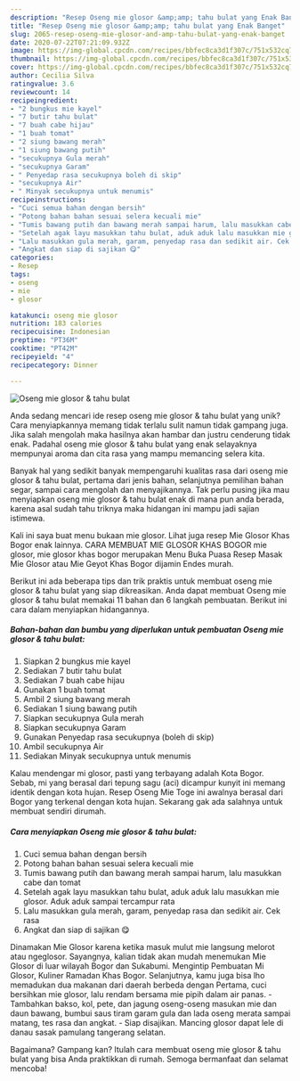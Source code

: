 ```yaml
---
description: "Resep Oseng mie glosor &amp;amp; tahu bulat yang Enak Banget"
title: "Resep Oseng mie glosor &amp;amp; tahu bulat yang Enak Banget"
slug: 2065-resep-oseng-mie-glosor-and-amp-tahu-bulat-yang-enak-banget
date: 2020-07-22T07:21:09.932Z
image: https://img-global.cpcdn.com/recipes/bbfec8ca3d1f307c/751x532cq70/oseng-mie-glosor-tahu-bulat-foto-resep-utama.jpg
thumbnail: https://img-global.cpcdn.com/recipes/bbfec8ca3d1f307c/751x532cq70/oseng-mie-glosor-tahu-bulat-foto-resep-utama.jpg
cover: https://img-global.cpcdn.com/recipes/bbfec8ca3d1f307c/751x532cq70/oseng-mie-glosor-tahu-bulat-foto-resep-utama.jpg
author: Cecilia Silva
ratingvalue: 3.6
reviewcount: 14
recipeingredient:
- "2 bungkus mie kayel"
- "7 butir tahu bulat"
- "7 buah cabe hijau"
- "1 buah tomat"
- "2 siung bawang merah"
- "1 siung bawang putih"
- "secukupnya Gula merah"
- "secukupnya Garam"
- " Penyedap rasa secukupnya boleh di skip"
- "secukupnya Air"
- " Minyak secukupnya untuk menumis"
recipeinstructions:
- "Cuci semua bahan dengan bersih"
- "Potong bahan bahan sesuai selera kecuali mie"
- "Tumis bawang putih dan bawang merah sampai harum, lalu masukkan cabe dan tomat"
- "Setelah agak layu masukkan tahu bulat, aduk aduk lalu masukkan mie glosor. Aduk aduk sampai tercampur rata"
- "Lalu masukkan gula merah, garam, penyedap rasa dan sedikit air. Cek rasa"
- "Angkat dan siap di sajikan 😋"
categories:
- Resep
tags:
- oseng
- mie
- glosor

katakunci: oseng mie glosor 
nutrition: 183 calories
recipecuisine: Indonesian
preptime: "PT36M"
cooktime: "PT42M"
recipeyield: "4"
recipecategory: Dinner

---
```



![Oseng mie glosor &amp; tahu bulat](https://img-global.cpcdn.com/recipes/bbfec8ca3d1f307c/751x532cq70/oseng-mie-glosor-tahu-bulat-foto-resep-utama.jpg)

Anda sedang mencari ide resep oseng mie glosor &amp; tahu bulat yang unik? Cara menyiapkannya memang tidak terlalu sulit namun tidak gampang juga. Jika salah mengolah maka hasilnya akan hambar dan justru cenderung tidak enak. Padahal oseng mie glosor &amp; tahu bulat yang enak selayaknya mempunyai aroma dan cita rasa yang mampu memancing selera kita.

Banyak hal yang sedikit banyak mempengaruhi kualitas rasa dari oseng mie glosor &amp; tahu bulat, pertama dari jenis bahan, selanjutnya pemilihan bahan segar, sampai cara mengolah dan menyajikannya. Tak perlu pusing jika mau menyiapkan oseng mie glosor &amp; tahu bulat enak di mana pun anda berada, karena asal sudah tahu triknya maka hidangan ini mampu jadi sajian istimewa.

Kali ini saya buat menu bukaan mie glosor. Lihat juga resep Mie Glosor Khas Bogor enak lainnya. CARA MEMBUAT MIE GLOSOR KHAS BOGOR mie glosor, mie glosor khas bogor merupakan Menu Buka Puasa Resep Masak Mie Glosor atau Mie Geyot Khas Bogor dijamin Endes murah.


Berikut ini ada beberapa tips dan trik praktis untuk membuat oseng mie glosor &amp; tahu bulat yang siap dikreasikan. Anda dapat membuat Oseng mie glosor &amp; tahu bulat memakai 11 bahan dan 6 langkah pembuatan. Berikut ini cara dalam menyiapkan hidangannya.

<!--inarticleads1-->

##### Bahan-bahan dan bumbu yang diperlukan untuk pembuatan Oseng mie glosor &amp; tahu bulat:

1. Siapkan 2 bungkus mie kayel
1. Sediakan 7 butir tahu bulat
1. Sediakan 7 buah cabe hijau
1. Gunakan 1 buah tomat
1. Ambil 2 siung bawang merah
1. Sediakan 1 siung bawang putih
1. Siapkan secukupnya Gula merah
1. Siapkan secukupnya Garam
1. Gunakan  Penyedap rasa secukupnya (boleh di skip)
1. Ambil secukupnya Air
1. Sediakan  Minyak secukupnya untuk menumis


Kalau mendengar mi glosor, pasti yang terbayang adalah Kota Bogor. Sebab, mi yang berasal dari tepung sagu (aci) dicampur kunyit ini memang identik dengan kota hujan. Resep Oseng Mie Toge ini awalnya berasal dari Bogor yang terkenal dengan kota hujan. Sekarang gak ada salahnya untuk membuat sendiri dirumah. 

<!--inarticleads2-->

##### Cara menyiapkan Oseng mie glosor &amp; tahu bulat:

1. Cuci semua bahan dengan bersih
1. Potong bahan bahan sesuai selera kecuali mie
1. Tumis bawang putih dan bawang merah sampai harum, lalu masukkan cabe dan tomat
1. Setelah agak layu masukkan tahu bulat, aduk aduk lalu masukkan mie glosor. Aduk aduk sampai tercampur rata
1. Lalu masukkan gula merah, garam, penyedap rasa dan sedikit air. Cek rasa
1. Angkat dan siap di sajikan 😋


Dinamakan Mie Glosor karena ketika masuk mulut mie langsung melorot atau ngeglosor. Sayangnya, kalian tidak akan mudah menemukan Mie Glosor di luar wilayah Bogor dan Sukabumi. Mengintip Pembuatan Mi Glosor, Kuliner Ramadan Khas Bogor. Selanjutnya, kamu juga bisa lho memadukan dua makanan dari daerah berbeda dengan Pertama, cuci bersihkan mie glosor, lalu rendam bersama mie pipih dalam air panas. - Tambahkan bakso, kol, pete, dan jagung oseng-oseng masukan mie dan daun bawang, bumbui saus tiram garam gula dan lada oseng merata sampai matang, tes rasa dan angkat. - Siap disajikan. Mancing glosor dapat lele di danau sasak pamulang tangerang selatan. 

Bagaimana? Gampang kan? Itulah cara membuat oseng mie glosor &amp; tahu bulat yang bisa Anda praktikkan di rumah. Semoga bermanfaat dan selamat mencoba!
